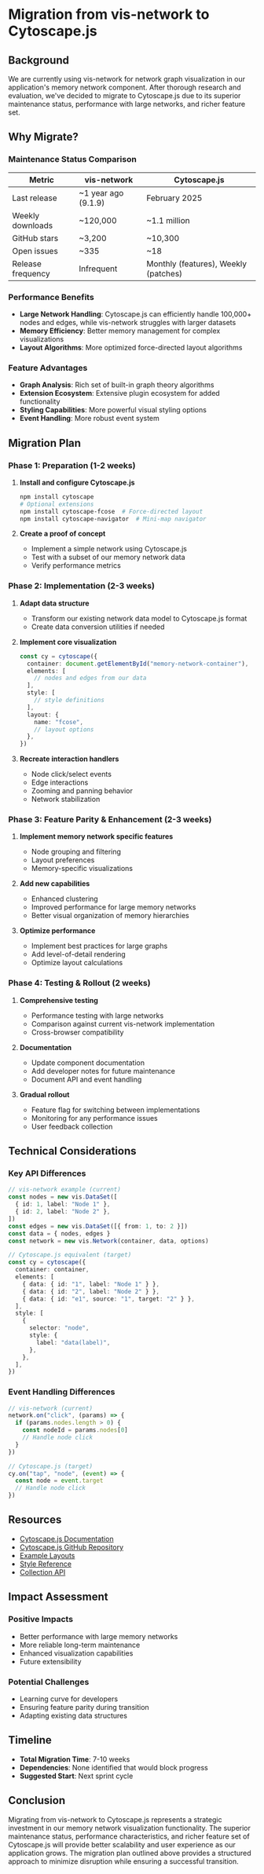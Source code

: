 # Migration from vis-network to Cytoscape.js

## Background

We are currently using vis-network for network graph visualization in our application's memory network component. After thorough research and evaluation, we've decided to migrate to Cytoscape.js due to its superior maintenance status, performance with large networks, and richer feature set.

## Why Migrate?

### Maintenance Status Comparison

| Metric            | vis-network         | Cytoscape.js                         |
| ----------------- | ------------------- | ------------------------------------ |
| Last release      | ~1 year ago (9.1.9) | February 2025                        |
| Weekly downloads  | ~120,000            | ~1.1 million                         |
| GitHub stars      | ~3,200              | ~10,300                              |
| Open issues       | ~335                | ~18                                  |
| Release frequency | Infrequent          | Monthly (features), Weekly (patches) |

### Performance Benefits

- **Large Network Handling**: Cytoscape.js can efficiently handle 100,000+ nodes and edges, while vis-network struggles with larger datasets
- **Memory Efficiency**: Better memory management for complex visualizations
- **Layout Algorithms**: More optimized force-directed layout algorithms

### Feature Advantages

- **Graph Analysis**: Rich set of built-in graph theory algorithms
- **Extension Ecosystem**: Extensive plugin ecosystem for added functionality
- **Styling Capabilities**: More powerful visual styling options
- **Event Handling**: More robust event system

## Migration Plan

### Phase 1: Preparation (1-2 weeks)

1. **Install and configure Cytoscape.js**

   ```bash
   npm install cytoscape
   # Optional extensions
   npm install cytoscape-fcose  # Force-directed layout
   npm install cytoscape-navigator  # Mini-map navigator
   ```

2. **Create a proof of concept**
   - Implement a simple network using Cytoscape.js
   - Test with a subset of our memory network data
   - Verify performance metrics

### Phase 2: Implementation (2-3 weeks)

1. **Adapt data structure**

   - Transform our existing network data model to Cytoscape.js format
   - Create data conversion utilities if needed

2. **Implement core visualization**

   ```typescript
   const cy = cytoscape({
     container: document.getElementById("memory-network-container"),
     elements: [
       // nodes and edges from our data
     ],
     style: [
       // style definitions
     ],
     layout: {
       name: "fcose",
       // layout options
     },
   })
   ```

3. **Recreate interaction handlers**
   - Node click/select events
   - Edge interactions
   - Zooming and panning behavior
   - Network stabilization

### Phase 3: Feature Parity & Enhancement (2-3 weeks)

1. **Implement memory network specific features**

   - Node grouping and filtering
   - Layout preferences
   - Memory-specific visualizations

2. **Add new capabilities**

   - Enhanced clustering
   - Improved performance for large memory networks
   - Better visual organization of memory hierarchies

3. **Optimize performance**
   - Implement best practices for large graphs
   - Add level-of-detail rendering
   - Optimize layout calculations

### Phase 4: Testing & Rollout (2 weeks)

1. **Comprehensive testing**

   - Performance testing with large networks
   - Comparison against current vis-network implementation
   - Cross-browser compatibility

2. **Documentation**

   - Update component documentation
   - Add developer notes for future maintenance
   - Document API and event handling

3. **Gradual rollout**
   - Feature flag for switching between implementations
   - Monitoring for any performance issues
   - User feedback collection

## Technical Considerations

### Key API Differences

```typescript
// vis-network example (current)
const nodes = new vis.DataSet([
  { id: 1, label: "Node 1" },
  { id: 2, label: "Node 2" },
])
const edges = new vis.DataSet([{ from: 1, to: 2 }])
const data = { nodes, edges }
const network = new vis.Network(container, data, options)

// Cytoscape.js equivalent (target)
const cy = cytoscape({
  container: container,
  elements: [
    { data: { id: "1", label: "Node 1" } },
    { data: { id: "2", label: "Node 2" } },
    { data: { id: "e1", source: "1", target: "2" } },
  ],
  style: [
    {
      selector: "node",
      style: {
        label: "data(label)",
      },
    },
  ],
})
```

### Event Handling Differences

```typescript
// vis-network (current)
network.on("click", (params) => {
  if (params.nodes.length > 0) {
    const nodeId = params.nodes[0]
    // Handle node click
  }
})

// Cytoscape.js (target)
cy.on("tap", "node", (event) => {
  const node = event.target
  // Handle node click
})
```

## Resources

- [Cytoscape.js Documentation](https://js.cytoscape.org/)
- [Cytoscape.js GitHub Repository](https://github.com/cytoscape/cytoscape.js)
- [Example Layouts](https://js.cytoscape.org/demos/layouts/)
- [Style Reference](https://js.cytoscape.org/demos/style/)
- [Collection API](https://js.cytoscape.org/demos/collection-api/)

## Impact Assessment

### Positive Impacts

- Better performance with large memory networks
- More reliable long-term maintenance
- Enhanced visualization capabilities
- Future extensibility

### Potential Challenges

- Learning curve for developers
- Ensuring feature parity during transition
- Adapting existing data structures

## Timeline

- **Total Migration Time**: 7-10 weeks
- **Dependencies**: None identified that would block progress
- **Suggested Start**: Next sprint cycle

## Conclusion

Migrating from vis-network to Cytoscape.js represents a strategic investment in our memory network visualization functionality. The superior maintenance status, performance characteristics, and richer feature set of Cytoscape.js will provide better scalability and user experience as our application grows. The migration plan outlined above provides a structured approach to minimize disruption while ensuring a successful transition.

